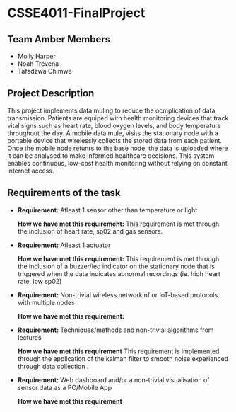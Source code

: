 # CSSE4011-FinalProject
## Team Amber Members
- Molly Harper
- Noah Trevena
- Tafadzwa Chimwe
## Project Description
This project implements data muling to reduce the ocmplication of data transmission. Patients are equiped with health monitoring devices that track vital signs such as heart rate, blood oxygen levels, and body temperature throughout the day. A mobile data mule, visits the stationary node with a portable device that wirelessly collects the stored data from each patient. Once the mobile node retunrs to the base node, the data is uploaded where it can be analysed to make informed healthcare decisions. This system enables continuous, low-cost health monitoring without relying on constant internet access.

## Requirements of the task
- **Requirement:**
Atleast 1 sensor other than temperature or light 

    **How we have met this requirement:**
   This requirement is met through the inclusion of heart rate, sp02 and gas sensors.

- **Requirement:**
Atleast 1 actuator

    **How we have met this requirement:**
  This requirement is met through the inclusion of a buzzer/led indicator on the stationary node that is triggered when the data indicates abnormal recordings (ie. high heart rate, low sp02)

- **Requirement:**
 Non-trivial wireless networkinf or IoT-based protocols with multiple nodes

    **How we have met this requirement:**

- **Requirement:**
Techniques/methods and non-trivial algorithms from lectures

    **How we have met this requirement**
   This requirement is implemented through the application of the kalman filter to smooth noise experienced through data collection .

- **Requirement:**
Web dashboard and/or a non-trivial visualisation of sensor data as a PC/Mobile App

    **How we have met this requirement** 

